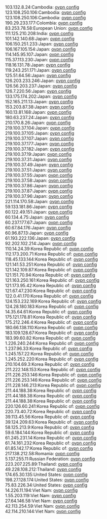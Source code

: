 103.132.8.24:Cambodia: [ovpn config](vpn/103_132_8_24.ovpn)  
123.108.250.106:Cambodia: [ovpn config](vpn/123_108_250_106.ovpn)  
123.108.250.106:Cambodia: [ovpn config](vpn/123_108_250_106.ovpn)  
190.29.233.177:Colombia: [ovpn config](vpn/190_29_233_177.ovpn)  
83.253.78.58:European Union: [ovpn config](vpn/83_253_78_58.ovpn)  
111.125.210.208:India: [ovpn config](vpn/111_125_210_208.ovpn)  
101.142.140.68:Japan: [ovpn config](vpn/101_142_140_68.ovpn)  
106.150.251.233:Japan: [ovpn config](vpn/106_150_251_233.ovpn)  
106.167.105.154:Japan: [ovpn config](vpn/106_167_105_154.ovpn)  
114.145.95.107:Japan: [ovpn config](vpn/114_145_95_107.ovpn)  
115.37.113.230:Japan: [ovpn config](vpn/115_37_113_230.ovpn)  
118.16.131.78:Japan: [ovpn config](vpn/118_16_131_78.ovpn)  
119.243.251.171:Japan: [ovpn config](vpn/119_243_251_171.ovpn)  
125.51.64.56:Japan: [ovpn config](vpn/125_51_64_56.ovpn)  
126.203.233.246:Japan: [ovpn config](vpn/126_203_233_246.ovpn)  
126.56.203.237:Japan: [ovpn config](vpn/126_56_203_237.ovpn)  
126.7.220.56:Japan: [ovpn config](vpn/126_7_220_56.ovpn)  
133.175.174.202:Japan: [ovpn config](vpn/133_175_174_202.ovpn)  
152.165.211.13:Japan: [ovpn config](vpn/152_165_211_13.ovpn)  
153.203.87.38:Japan: [ovpn config](vpn/153_203_87_38.ovpn)  
160.13.81.168:Japan: [ovpn config](vpn/160_13_81_168.ovpn)  
180.63.237.24:Japan: [ovpn config](vpn/180_63_237_24.ovpn)  
210.170.8.26:Japan: [ovpn config](vpn/210_170_8_26.ovpn)  
219.100.37.104:Japan: [ovpn config](vpn/219_100_37_104.ovpn)  
219.100.37.105:Japan: [ovpn config](vpn/219_100_37_105.ovpn)  
219.100.37.107:Japan: [ovpn config](vpn/219_100_37_107.ovpn)  
219.100.37.177:Japan: [ovpn config](vpn/219_100_37_177.ovpn)  
219.100.37.182:Japan: [ovpn config](vpn/219_100_37_182.ovpn)  
219.100.37.19:Japan: [ovpn config](vpn/219_100_37_19.ovpn)  
219.100.37.31:Japan: [ovpn config](vpn/219_100_37_31.ovpn)  
219.100.37.49:Japan: [ovpn config](vpn/219_100_37_49.ovpn)  
219.100.37.51:Japan: [ovpn config](vpn/219_100_37_51.ovpn)  
219.100.37.55:Japan: [ovpn config](vpn/219_100_37_55.ovpn)  
219.100.37.58:Japan: [ovpn config](vpn/219_100_37_58.ovpn)  
219.100.37.86:Japan: [ovpn config](vpn/219_100_37_86.ovpn)  
219.100.37.87:Japan: [ovpn config](vpn/219_100_37_87.ovpn)  
219.100.37.96:Japan: [ovpn config](vpn/219_100_37_96.ovpn)  
221.114.170.58:Japan: [ovpn config](vpn/221_114_170_58.ovpn)  
59.133.181.86:Japan: [ovpn config](vpn/59_133_181_86.ovpn)  
60.122.49.151:Japan: [ovpn config](vpn/60_122_49_151.ovpn)  
60.134.4.75:Japan: [ovpn config](vpn/60_134_4_75.ovpn)  
60.237.177.67:Japan: [ovpn config](vpn/60_237_177_67.ovpn)  
60.67.84.176:Japan: [ovpn config](vpn/60_67_84_176.ovpn)  
60.96.87.13:Japan: [ovpn config](vpn/60_96_87_13.ovpn)  
61.193.222.136:Japan: [ovpn config](vpn/61_193_222_136.ovpn)  
92.202.102.214:Japan: [ovpn config](vpn/92_202_102_214.ovpn)  
110.14.24.39:Korea Republic of: [ovpn config](vpn/110_14_24_39.ovpn)  
112.173.200.71:Korea Republic of: [ovpn config](vpn/112_173_200_71.ovpn)  
118.45.133.144:Korea Republic of: [ovpn config](vpn/118_45_133_144.ovpn)  
121.141.53.251:Korea Republic of: [ovpn config](vpn/121_141_53_251.ovpn)  
121.142.109.87:Korea Republic of: [ovpn config](vpn/121_142_109_87.ovpn)  
121.151.70.94:Korea Republic of: [ovpn config](vpn/121_151_70_94.ovpn)  
121.163.250.161:Korea Republic of: [ovpn config](vpn/121_163_250_161.ovpn)  
121.173.95.42:Korea Republic of: [ovpn config](vpn/121_173_95_42.ovpn)  
121.67.47.230:Korea Republic of: [ovpn config](vpn/121_67_47_230.ovpn)  
122.0.41.170:Korea Republic of: [ovpn config](vpn/122_0_41_170.ovpn)  
124.153.232.169:Korea Republic of: [ovpn config](vpn/124_153_232_169.ovpn)  
124.28.180.183:Korea Republic of: [ovpn config](vpn/124_28_180_183.ovpn)  
14.35.64.61:Korea Republic of: [ovpn config](vpn/14_35_64_61.ovpn)  
175.121.178.81:Korea Republic of: [ovpn config](vpn/175_121_178_81.ovpn)  
175.212.246.4:Korea Republic of: [ovpn config](vpn/175_212_246_4.ovpn)  
180.66.138.110:Korea Republic of: [ovpn config](vpn/180_66_138_110.ovpn)  
183.109.128.67:Korea Republic of: [ovpn config](vpn/183_109_128_67.ovpn)  
183.99.60.82:Korea Republic of: [ovpn config](vpn/183_99_60_82.ovpn)  
1.226.240.244:Korea Republic of: [ovpn config](vpn/1_226_240_244.ovpn)  
1.237.96.33:Korea Republic of: [ovpn config](vpn/1_237_96_33.ovpn)  
1.245.157.22:Korea Republic of: [ovpn config](vpn/1_245_157_22.ovpn)  
1.245.252.220:Korea Republic of: [ovpn config](vpn/1_245_252_220.ovpn)  
210.104.69.3:Korea Republic of: [ovpn config](vpn/210_104_69_3.ovpn)  
211.222.148.153:Korea Republic of: [ovpn config](vpn/211_222_148_153.ovpn)  
211.226.253.146:Korea Republic of: [ovpn config](vpn/211_226_253_146.ovpn)  
211.226.253.146:Korea Republic of: [ovpn config](vpn/211_226_253_146.ovpn)  
211.228.146.213:Korea Republic of: [ovpn config](vpn/211_228_146_213.ovpn)  
211.44.188.38:Korea Republic of: [ovpn config](vpn/211_44_188_38.ovpn)  
211.44.188.38:Korea Republic of: [ovpn config](vpn/211_44_188_38.ovpn)  
211.44.188.38:Korea Republic of: [ovpn config](vpn/211_44_188_38.ovpn)  
220.126.60.241:Korea Republic of: [ovpn config](vpn/220_126_60_241.ovpn)  
220.73.40.72:Korea Republic of: [ovpn config](vpn/220_73_40_72.ovpn)  
39.113.45.56:Korea Republic of: [ovpn config](vpn/39_113_45_56.ovpn)  
39.124.209.63:Korea Republic of: [ovpn config](vpn/39_124_209_63.ovpn)  
58.125.213.9:Korea Republic of: [ovpn config](vpn/58_125_213_9.ovpn)  
59.6.184.144:Korea Republic of: [ovpn config](vpn/59_6_184_144.ovpn)  
61.245.231.14:Korea Republic of: [ovpn config](vpn/61_245_231_14.ovpn)  
61.74.161.232:Korea Republic of: [ovpn config](vpn/61_74_161_232.ovpn)  
61.85.142.17:Korea Republic of: [ovpn config](vpn/61_85_142_17.ovpn)  
217.138.212.58:Romania: [ovpn config](vpn/217_138_212_58.ovpn)  
5.137.255.11:Russian Federation: [ovpn config](vpn/5_137_255_11.ovpn)  
223.207.225.89:Thailand: [ovpn config](vpn/223_207_225_89.ovpn)  
49.228.108.212:Thailand: [ovpn config](vpn/49_228_108_212.ovpn)  
174.65.30.135:United States: [ovpn config](vpn/174_65_30_135.ovpn)  
198.27.128.174:United States: [ovpn config](vpn/198_27_128_174.ovpn)  
75.83.226.34:United States: [ovpn config](vpn/75_83_226_34.ovpn)  
14.226.11.194:Viet Nam: [ovpn config](vpn/14_226_11_194.ovpn)  
1.55.203.119:Viet Nam: [ovpn config](vpn/1_55_203_119.ovpn)  
27.64.146.58:Viet Nam: [ovpn config](vpn/27_64_146_58.ovpn)  
42.113.254.59:Viet Nam: [ovpn config](vpn/42_113_254_59.ovpn)  
42.114.210.144:Viet Nam: [ovpn config](vpn/42_114_210_144.ovpn)  
